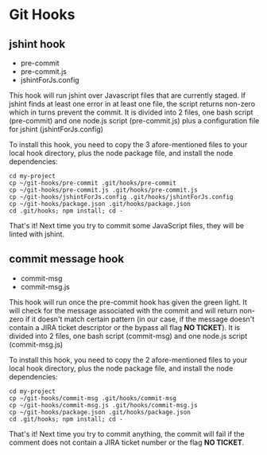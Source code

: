 # Git Hooks

## jshint hook

- pre-commit
- pre-commit.js
- jshintForJs.config

This hook will run jshint over Javascript files that are currently staged. If jshint finds at least one error in at least one file, the script returns non-zero which in turns prevent the commit. It is divided into 2 files, one bash script (pre-commit) and one node.js script (pre-commit.js) plus a configuration file for jshint (jshintForJs.config)

To install this hook, you need to copy the 3 afore-mentioned files to your local hook directory, plus the node package file, and install the node dependencies:

```
cd my-project
cp ~/git-hooks/pre-commit .git/hooks/pre-commit
cp ~/git-hooks/pre-commit.js .git/hooks/pre-commit.js
cp ~/git-hooks/jshintForJs.config .git/hooks/jshintForJs.config
cp ~/git-hooks/package.json .git/hooks/package.json
cd .git/hooks; npm install; cd -

```
That's it! Next time you try to commit some JavaScript files, they will be linted with jshint.

## commit message hook

- commit-msg
- commit-msg.js

This hook will run once the pre-commit hook has given the green light. It will check for the message associated with the commit and will return non-zero if it doesn't match certain pattern (in our case, if the message doesn't contain a JIRA ticket descriptor or the bypass all flag __NO TICKET__). It is divided into 2 files, one bash script (commit-msg) and one node.js script (commit-msg.js)

To install this hook, you need to copy the 2 afore-mentioned files to your local hook directory, plus the node package file, and install the node dependencies:

```
cd my-project
cp ~/git-hooks/commit-msg .git/hooks/commit-msg
cp ~/git-hooks/commit-msg.js .git/hooks/commit-msg.js
cp ~/git-hooks/package.json .git/hooks/package.json
cd .git/hooks; npm install; cd -

```
That's it! Next time you try to commit anything, the commit will fail if the comment does not contain a JIRA ticket number or the flag __NO TICKET__.

